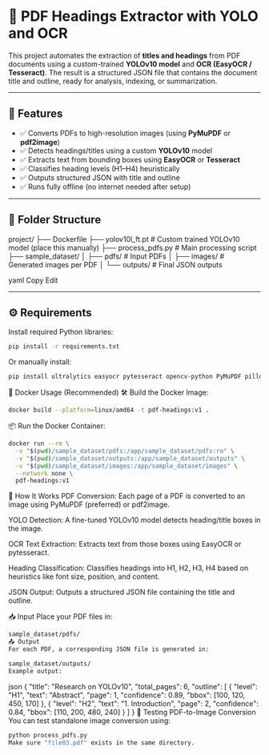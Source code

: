 # 🧠 PDF Headings Extractor with YOLO and OCR

This project automates the extraction of **titles and headings** from PDF documents using a custom-trained **YOLOv10 model** and **OCR (EasyOCR / Tesseract)**. The result is a structured JSON file that contains the document title and outline, ready for analysis, indexing, or summarization.

---

## 🚀 Features

- ✅ Converts PDFs to high-resolution images (using **PyMuPDF** or **pdf2image**)
- ✅ Detects headings/titles using a custom **YOLOv10** model
- ✅ Extracts text from bounding boxes using **EasyOCR** or **Tesseract**
- ✅ Classifies heading levels (H1–H4) heuristically
- ✅ Outputs structured JSON with title and outline
- ✅ Runs fully offline (no internet needed after setup)

---

## 📁 Folder Structure

project/
├── Dockerfile
├── yolov10l_ft.pt # Custom trained YOLOv10 model (place this manually)
├── process_pdfs.py # Main processing script
├── sample_dataset/
│ ├── pdfs/ # Input PDFs
│ ├── images/ # Generated images per PDF
│ └── outputs/ # Final JSON outputs

yaml
Copy
Edit

---

## ⚙️ Requirements

Install required Python libraries:

```bash
pip install -r requirements.txt
```
Or manually install:

```bash
pip install ultralytics easyocr pytesseract opencv-python PyMuPDF pillow numpy
```

🐳 Docker Usage (Recommended)
🛠️ Build the Docker Image:
```bash
docker build --platform=linux/amd64 -t pdf-headings:v1 .
```

📦 Run the Docker Container:
```bash
docker run --rm \
  -v "$(pwd)/sample_dataset/pdfs:/app/sample_dataset/pdfs:ro" \
  -v "$(pwd)/sample_dataset/outputs:/app/sample_dataset/outputs" \
  -v "$(pwd)/sample_dataset/images:/app/sample_dataset/images" \
  --network none \
  pdf-headings:v1
```

🧠 How It Works
PDF Conversion: Each page of a PDF is converted to an image using PyMuPDF (preferred) or pdf2image.

YOLO Detection: A fine-tuned YOLOv10 model detects heading/title boxes in the image.

OCR Text Extraction: Extracts text from those boxes using EasyOCR or pytesseract.

Heading Classification: Classifies headings into H1, H2, H3, H4 based on heuristics like font size, position, and content.

JSON Output: Outputs a structured JSON file containing the title and outline.

📥 Input
Place your PDF files in:

```bash
sample_dataset/pdfs/
📤 Output
For each PDF, a corresponding JSON file is generated in:
```

```bash
sample_dataset/outputs/
Example output:
```

json
{
  "title": "Research on YOLOv10",
  "total_pages": 6,
  "outline": [
    {
      "level": "H1",
      "text": "Abstract",
      "page": 1,
      "confidence": 0.89,
      "bbox": [100, 120, 450, 170]
    },
    {
      "level": "H2",
      "text": "1. Introduction",
      "page": 2,
      "confidence": 0.84,
      "bbox": [110, 200, 480, 240]
    }
  ]
}
🧪 Testing PDF-to-Image Conversion
You can test standalone image conversion using:

```bash
python process_pdfs.py
Make sure "file03.pdf" exists in the same directory.
```
